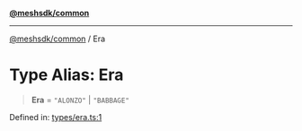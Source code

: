 [**@meshsdk/common**](../README.md)

***

[@meshsdk/common](../globals.md) / Era

# Type Alias: Era

> **Era** = `"ALONZO"` \| `"BABBAGE"`

Defined in: [types/era.ts:1](https://github.com/MeshJS/mesh/blob/1abde1553cbd7cf2cf4e40197fc0de9e4a7d0f49/packages/mesh-common/src/types/era.ts#L1)
